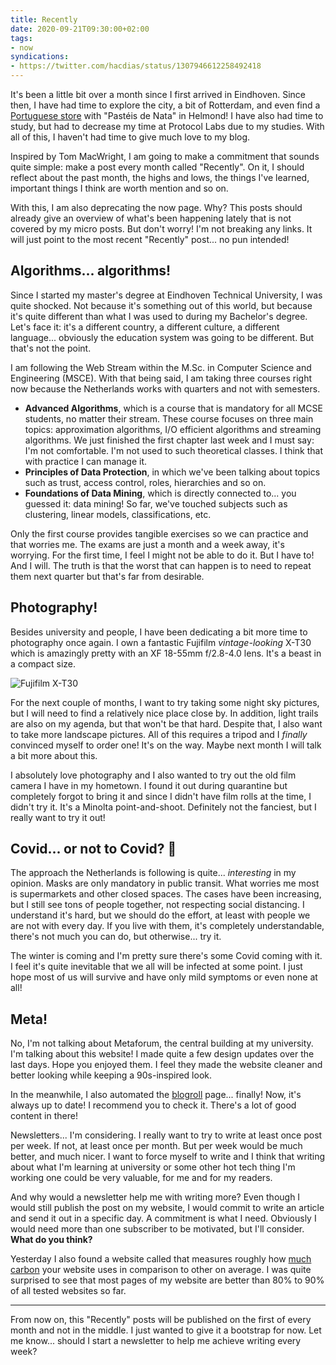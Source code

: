 ```yaml
---
title: Recently
date: 2020-09-21T09:30:00+02:00
tags:
- now
syndications:
- https://twitter.com/hacdias/status/1307946612258492418
---
```


It's been a little bit over a month since I first arrived in Eindhoven. Since then, I have had time to explore the city, a bit of Rotterdam, and even find a [Portuguese store](https://pastelarialusa.nl) with "Pastéis de Nata" in Helmond! I have also had time to study, but had to decrease my time at Protocol Labs due to my studies. With all of this, I haven't had time to give much love to my blog.

<!--more-->

Inspired by Tom MacWright, I am going to make a commitment that sounds quite simple: make a post every month called "Recently". On it, I should reflect about the past month, the highs and lows, the things I've learned, important things I think are worth mention and so on.

With this, I am also deprecating the now page. Why? This posts should already give an overview of what's been happening lately that is not covered by my micro posts. But don't worry! I'm not breaking any links. It will just point to the most recent "Recently" post... no pun intended!

## Algorithms... algorithms!

Since I started my master's degree at Eindhoven Technical University, I was quite shocked. Not because it's something out of this world, but because it's quite different than what I was used to during my Bachelor's degree. Let's face it: it's a different country, a different culture, a different language... obviously the education system was going to be different. But that's not the point.

I am following the Web Stream within the M.Sc. in Computer Science and Engineering (MSCE). With that being said, I am taking three courses right now because the Netherlands works with quarters and not with semesters.

- **Advanced Algorithms**, which is a course that is mandatory for all MCSE students, no matter their stream. These course focuses on three main topics: approximation algorithms, I/O efficient algorithms and streaming algorithms. We just finished the first chapter last week and I must say: I'm not comfortable. I'm not used to such theoretical classes. I think that with practice I can manage it.
- **Principles of Data Protection**, in which we've been talking about topics such as trust, access control, roles, hierarchies and so on.
- **Foundations of Data Mining**, which is directly connected to... you guessed it: data mining! So far, we've touched subjects such as clustering, linear models, classifications, etc.

Only the first course provides tangible exercises so we can practice and that worries me. The exams are just a month and a week away, it's worrying. For the first time, I feel I might not be able to do it. But I have to! And I will. The truth is that the worst that can happen is to need to repeat them next quarter but that's far from desirable.

## Photography!

Besides university and people, I have been dedicating a bit more time to photography once again. I own a fantastic Fujifilm _vintage-looking_ X-T30 which is amazingly pretty with an XF 18-55mm f/2.8-4.0 lens. It's a beast in a compact size.

![Fujifilm X-T30](cdn:/2020-09-fujixt30)

For the next couple of months, I want to try taking some night sky pictures, but I will need to find a relatively nice place close by. In addition, light trails are also on my agenda, but that won't be that hard. Despite that, I also want to take more landscape pictures. All of this requires a tripod and I _finally_ convinced myself to order one! It's on the way. Maybe next month I will talk a bit more about this.

I absolutely love photography and I also wanted to try out the old film camera I have in my hometown. I found it out during quarantine but completely forgot to bring it and since I didn't have film rolls at the time, I didn't try it. It's a Minolta point-and-shoot. Definitely not the fanciest, but I really want to try it out!

## Covid... or not to Covid? 🦠

The approach the Netherlands is following is quite... _interesting_ in my opinion. Masks are only mandatory in public transit. What worries me most is supermarkets and other closed spaces. The cases have been increasing, but I still see tons of people together, not respecting social distancing. I understand it's hard, but we should do the effort, at least with people we are not with every day. If you live with them, it's completely understandable, there's not much you can do, but otherwise... try it.

The winter is coming and I'm pretty sure there's some Covid coming with it. I feel it's quite inevitable that we all will be infected at some point. I just hope most of us will survive and have only mild symptoms or even none at all!

## Meta!

No, I'm not talking about Metaforum, the central building at my university. I'm talking about this website! I made quite a few design updates over the last days. Hope you enjoyed them. I feel they made the website cleaner and better looking while keeping a 90s-inspired look.

In the meanwhile, I also automated the [blogroll](/blogroll) page... finally! Now, it's always up to date! I recommend you to check it. There's a lot of good content in there!

Newsletters... I'm considering. I really want to try to write at least once post per week. If not, at least once per month. But per week would be much better, and much nicer. I want to force myself to write and I think that writing about what I'm learning at university or some other hot tech thing I'm working one could be very valuable, for me and for my readers.

And why would a newsletter help me with writing more? Even though I would still publish the post on my website, I would commit to write an article and send it out in a specific day. A commitment is what I need. Obviously I would need more than one subscriber to be motivated, but I'll consider. **What do you think?**

Yesterday I also found a website called that measures roughly how [much carbon](https://www.websitecarbon.com/) your website uses in comparison to other on average. I was quite surprised to see that most pages of my website are better than 80% to 90% of all tested websites so far.

---

From now on, this "Recently" posts will be published on the first of every month and not in the middle. I just wanted to give it a bootstrap for now. Let me know... should I start a newsletter to help me achieve writing every week?

